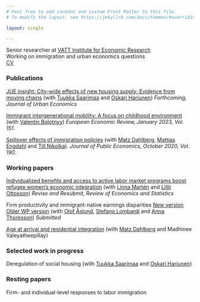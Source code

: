 ```yaml
---
# Feel free to add content and custom Front Matter to this file.
# To modify the layout, see https://jekyllrb.com/docs/themes/#overriding-theme-defaults

layout: single

---
```

Senior researcher at [VATT Institute for Economic Research](https://vatt.fi/en/frontpage) <br/>
Working on immigration and urban economics questions <br/>
[CV](../assets/files/CBratu_CV_Oct_2022.pdf)


### Publications
[JUE insight: City-wide effects of new housing supply: Evidence from moving chains](https://www.sciencedirect.com/science/article/pii/S0094119022001048) (with [Tuukka Saarimaa](https://sites.google.com/site/ttsaarimaa/home) and [Oskari Harjunen](https://sites.google.com/site/oskariharjunen/)) <em> Forthcoming, Journal of Urban Economics </em>

[Immigrant intergenerational mobility: A focus on childhood environment](https://www.sciencedirect.com/science/article/pii/S0014292122002331?casa_token=aNXtfcnyKtcAAAAA:Tv2Pn_oKxeBz0L-7EboNVUkgbYwru7X6V5GAKFhshR4cdf2rMRP0hbdrTJihGurZJyuIY3YdXQ) (with [Valentin Bolotnyy](https://www.valentinbolotnyy.com/)) <em> European Economic Review, January 2023, Vol. 151. </em>

[Spillover effects of immigration policies](https://www.sciencedirect.com/science/article/pii/S0047272720301031?casa_token=8jqIHm3RM4cAAAAA:4R-n-iyeU-Cc_rc13HSz4jgEIwV4rtUhBDqMeo9K1OjNKYO4mKK8KnBw5INs6C89lbEQvdcVKrD6) (with [Matz Dahlberg](https://katalog.uu.se/profile/?id=N94-1712), [Mattias Engdahl](https://www.ifau.se/en/About-IFAU/Personnel/Researchers-Research-Officers/Mattias-Engdahl/) and [Till Nikolka](https://www.dji.de/en/about-us/employees/detailview/mitarbeiter/till-nikolka.html)). <em> Journal of Public Economics, October 2020, Vol. 190. </em>


### Working papers
[Individualized benefits and access to active labor market programs boost refugee women’s economic integration](http://www.diva-portal.org/smash/get/diva2:1758752/FULLTEXT01.pdf) (with [Linna Martén](https://sites.google.com/site/linnamarten/home) and [Lillit Ottosson](https://sites.google.com/view/lillitottosson/home)) <em> Revise and Resubmit, Review of Economics and Statistics </em>

Firm productivity and immigrant-native earnings disparities [New version](../assets/files/Firm_prod_paper_July2023.pdf) [Older WP version](https://www.ifau.se/Forskning/Publikationer/Working-papers/2021/firm-productivity-and-immigrant-native-earnings-disparity/) (with [Olof Åslund](https://www.ifau.se/en/About-IFAU/Personnel/Researchers-Research-Officers/Olof-Aslund/), [Stefano Lombardi](https://stefano-lombardi.github.io/) and [Anna Thoresson](https://sites.google.com/site/abthoresson)) <em> Submitted </em>

[Age at arrival and residential integration](https://www.cesifo.org/en/publikationen/2021/working-paper/age-arrival-and-residential-integration) (with [Matz Dahlberg](https://katalog.uu.se/profile/?id=N94-1712) and Madhinee Valeyatheepillay)


### Selected work in progress

Deregulation of social housing (with [Tuukka Saarimaa](https://sites.google.com/site/ttsaarimaa/home) and [Oskari Harjunen](https://sites.google.com/site/oskariharjunen/))

### Resting papers

Firm- and individual-level responses to labor immigration 